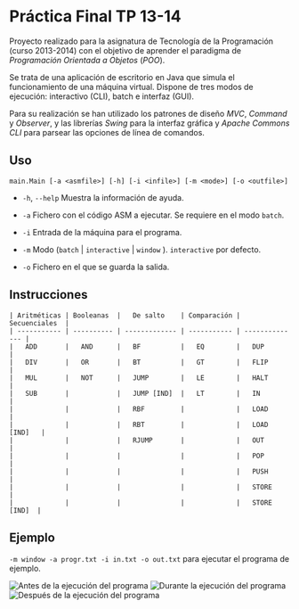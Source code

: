 # Práctica Final TP 13-14

Proyecto realizado para la asignatura de Tecnología de la Programación (curso 2013-2014) con el objetivo de aprender el paradigma de *Programación Orientada a Objetos* (*POO*). 

Se trata de una aplicación de escritorio en Java que simula el funcionamiento de una máquina virtual. Dispone de tres modos de ejecución: interactivo (CLI), batch e interfaz (GUI).

Para su realización se han utilizado los patrones de diseño *MVC*, *Command* y *Observer*, y las librerías *Swing* para la interfaz gráfica y *Apache Commons CLI* para parsear las opciones de línea de comandos.

## Uso

    main.Main [-a <asmfile>] [-h] [-i <infile>] [-m <mode>] [-o <outfile>]


- `-h`, `--help` Muestra la información de ayuda.

- `-a` Fichero con el código ASM a ejecutar. Se requiere en el modo `batch`.

- `-i` Entrada de la máquina para el programa.

- `-m` Modo (`batch` | `interactive` | `window` ). `interactive` por defecto.

- `-o` Fichero en el que se guarda la salida.

## Instrucciones

    | Aritméticas | Booleanas  |   De salto    | Comparación |  Secuenciales  |
    | ----------- | ---------- | ------------- | ----------- | -------------- |
    |   ADD       |   AND      |   BF          |   EQ        |   DUP          | 
	|   DIV       |   OR       |   BT          |   GT        |   FLIP         |
	|   MUL       |   NOT      |   JUMP        |   LE        |   HALT         |
	|   SUB       |            |   JUMP [IND]  |   LT        |   IN           |
	|             |            |   RBF         |             |   LOAD         | 
	|             |            |   RBT         |             |   LOAD [IND]   |
	|             |            |   RJUMP       |             |   OUT          |
	|             |            |               |             |   POP          |
	|             |            |               |             |   PUSH         |
	|             |            |               |             |   STORE        |
	|             |            |               |             |   STORE [IND]  |

## Ejemplo

`-m window -a progr.txt -i in.txt -o out.txt` para ejecutar el programa de ejemplo.

![Antes de la ejecución del programa](https://github.com/cris3w/tp-vm-poo/blob/master/vm-1.png "vm-1")
![Durante la ejecución del programa](https://github.com/cris3w/tp-vm-poo/blob/master/vm-2.png "vm-2")
![Después de la ejecución del programa](https://github.com/cris3w/tp-vm-poo/blob/master/vm-3.png "vm-3")
